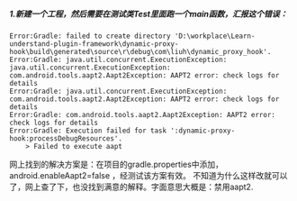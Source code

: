 ##### 1.新建一个工程，然后需要在测试类Test里面跑一个main函数，汇报这个错误：

    Error:Gradle: failed to create directory 'D:\workplace\Learn-understand-plugin-framework\dynamic-proxy-hook\build\generated\source\r\debug\com\liuh\dynamic_proxy_hook'.
    Error:Gradle: java.util.concurrent.ExecutionException: java.util.concurrent.ExecutionException: com.android.tools.aapt2.Aapt2Exception: AAPT2 error: check logs for details
    Error:Gradle: java.util.concurrent.ExecutionException: com.android.tools.aapt2.Aapt2Exception: AAPT2 error: check logs for details
    Error:Gradle: com.android.tools.aapt2.Aapt2Exception: AAPT2 error: check logs for details
    Error:Gradle: Execution failed for task ':dynamic-proxy-hook:processDebugResources'.
        > Failed to execute aapt
网上找到的解决方案是：在项目的gradle.properties中添加，android.enableAapt2=false ，经测试该方案有效。
不知道为什么这样改就可以了，网上查了下，也没找到满意的解释。字面意思大概是：禁用aapt2.
        
